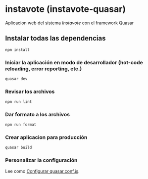 # instavote (instavote-quasar)

Aplicacion web del sistema *Instavote* con el framework Quasar

## Instalar todas las dependencias
```bash
npm install
```

### Iniciar la aplicación en modo de desarrollador (hot-code reloading, error reporting, etc.)
```bash
quasar dev
```

### Revisar los archivos
```bash
npm run lint
```

### Dar formato a los archivos
```bash
npm run format
```

### Crear aplicacion para producción
```bash
quasar build
```

### Personalizar la configuración
Lee como [Configurar quasar.conf.js](https://quasar.dev/quasar-cli/quasar-conf-js).
